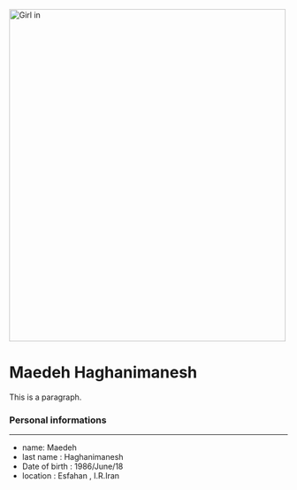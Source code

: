 <!DOCTYPE html>
<html lang="en">
<head>
  
</head>
<body>
  <img src="pic2.jpg" alt="Girl in " width="500" height="600">
<h1>Maedeh Haghanimanesh</h1>
<p>This is a paragraph.</p>

</body>
</html>

### Personal informations

---
+ name: Maedeh
+ last name : Haghanimanesh
+ Date of birth : 1986/June/18
+ location : Esfahan , I.R.Iran







